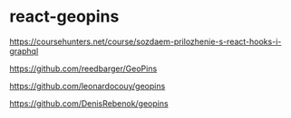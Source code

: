 # react-geopins

https://coursehunters.net/course/sozdaem-prilozhenie-s-react-hooks-i-graphql

https://github.com/reedbarger/GeoPins

https://github.com/leonardocouy/geopins

https://github.com/DenisRebenok/geopins
